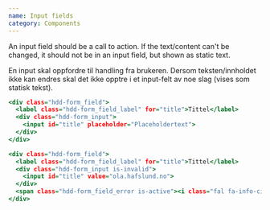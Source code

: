 ```yaml
---
name: Input fields
category: Components
---
```

An input field should be a call to action. If the text/content can't be changed, it should not be in an input field, but shown as static text.

En input skal oppfordre til handling fra brukeren. Dersom teksten/innholdet ikke kan endres skal det ikke opptre i et input-felt av noe slag (vises som statisk tekst).

```input-fields.html
<div class="hdd-form_field">
  <label class="hdd-form_field_label" for="title">Tittel</label>
  <div class="hdd-form_input">
    <input id="title" placeholder="Placeholdertext">
  </div>
</div>

<div class="hdd-form_field">
  <label class="hdd-form_field_label" for="title">Tittel</label>
  <div class="hdd-form_input is-invalid">
    <input id="title" value="ola.hafslund.no">
  </div>
  <span class="hdd-form_field_error is-active"><i class="fal fa-info-circle"></i>E-mailen må inneholde @</span>
</div>
```
